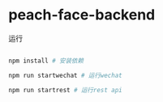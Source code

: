 # peach-face-backend
运行
```sh

npm install # 安装依赖

npm run startwechat # 运行wechat

npm run startrest # 运行rest api
```
